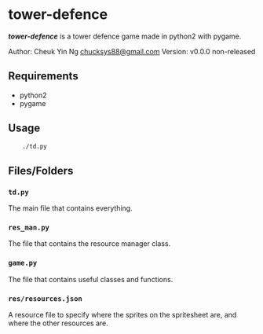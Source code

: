 tower-defence
=============

___tower-defence___ is a tower defence game made in python2 with pygame.

Author: Cheuk Yin Ng <chucksys88@gmail.com>
Version: v0.0.0 non-released


Requirements
------------

- python2
- pygame


Usage
-----

``` sh
    ./td.py
```


Files/Folders
-------------

### `td.py`

The main file that contains everything.

### `res_man.py`

The file that contains the resource manager class.

### `game.py`

The file that contains useful classes and functions.

### `res/resources.json`

A resource file to specify where the sprites on the spritesheet are, and where the other resources are.

